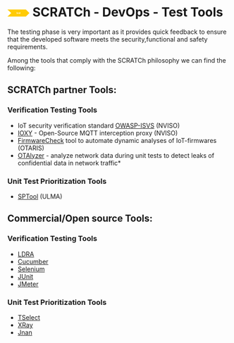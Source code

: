 # <img src="../../images/test.png" alt ='test'  width="10%" > SCRATCh - DevOps - Test Tools

The testing phase is very important as it provides quick feedback to ensure that the developed software meets the security,functional and safety requirements.

Among the tools that comply with the SCRATCh philosophy we can find the following:


## **SCRATCh partner Tools**:

### Verification Testing Tools
* IoT security verification standard [OWASP-ISVS](OWASP-ISVS) (NVISO)
* [IOXY](IOXY) - Open-Source MQTT interception proxy (NVISO)
* [FirmwareCheck](FirmwareCheck) tool to automate dynamic analyses of IoT-firmwares (OTARIS)
* [OTAlyzer](OTAlyzer) - analyze network data during unit tests to detect leaks of confidential data in network traffic*

### Unit Test Prioritization Tools
* [SPTool](SPTool) (ULMA)

## **Commercial/Open source Tools**:

### Verification Testing Tools
* [LDRA]
* [Cucumber]
* [Selenium]
* [JUnit]
* [JMeter]

### Unit Test Prioritization Tools
* [TSelect]
* [XRay]
* [Jnan]

[Otaris]: ./OTARIS/README.md
[OWASP-ISVS (NVISO)]:./NVISO/README-ISVS.md
[Testing tools (NVISO)]:./NVISO/README-Tools.md
[ULMA]: ./ULMA/README.md
[LDRA]: https://ldra.com/
[TSelect]: https://software.intel.com/content/www/us/en/develop/documentation/cpp-compiler-developer-guide-and-reference/top/optimization-and-programming-guide/tools/pgo-tools/test-prioritization-tool.html  
[XRay]: https://marketplace.atlassian.com/apps/1211769/xray-test-management-for-jira
[Jnan]: https://github.com/Nandita-93/Test-Prioritization-Tool
[Cucumber]: https://cucumber.io/
[Selenium]: https://www.selenium.dev/
[JUnit]: https://junit.org/
[JMeter]: https://jmeter.apache.org/
